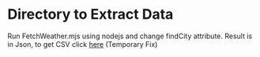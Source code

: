 # Directory to Extract Data
Run FetchWeather.mjs using nodejs and change findCity attribute.
Result is in Json, to get CSV click [here](https://www.convertcsv.com/json-to-csv.htm) (Temporary Fix)
